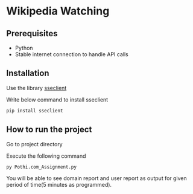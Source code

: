 # Wikipedia Watching
## Prerequisites

- Python
- Stable internet connection to handle API calls

## Installation

Use the library [sseclient](https://pypi.org/project/sseclient-py/)

Write below command to install sseclient 
```bash
pip install sseclient
```

## How to run the project

Go to project directory

Execute the following command
```bash
py Pothi.com_Assignment.py
```
You will be able to see domain report and user report as output for given period of time(5 minutes as programmed).